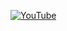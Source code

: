 [![YouTube](https://assets.stickpng.com/thumbs/580b57fcd9996e24bc43c545.png)](https://www.youtube.com/channel/UC5TCo8gN5fILJ2sojGcOpxA)
